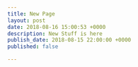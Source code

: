 ```yaml
---
title: New Page
layout: post
date: 2018-08-16 15:00:53 +0000
description: New Stuff is here
publish_date: 2018-08-15 22:00:00 +0000
published: false

---
```


